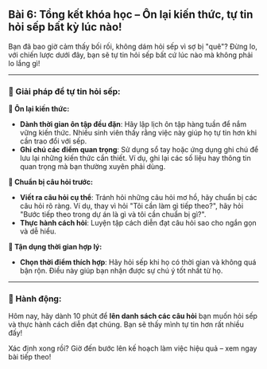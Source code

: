 ## Bài 6: Tổng kết khóa học – Ôn lại kiến thức, tự tin hỏi sếp bất kỳ lúc nào!

Bạn đã bao giờ cảm thấy bối rối, không dám hỏi sếp vì sợ bị "quê"? Đừng lo, với chiến lược dưới đây, bạn sẽ tự tin hỏi sếp bất cứ lúc nào mà không phải lo lắng gì!

---

### 📌 Giải pháp để tự tin hỏi sếp:

**🔹 Ôn lại kiến thức:**
- **Dành thời gian ôn tập đều đặn**: Hãy lập lịch ôn tập hàng tuần để nắm vững kiến thức. Nhiều sinh viên thấy rằng việc này giúp họ tự tin hơn khi cần trao đổi với sếp.
- **Ghi chú các điểm quan trọng**: Sử dụng sổ tay hoặc ứng dụng ghi chú để lưu lại những kiến thức cần thiết. Ví dụ, ghi lại các số liệu hay thông tin quan trọng mà bạn thường xuyên phải dùng.

**🔹 Chuẩn bị câu hỏi trước:**
- **Viết ra câu hỏi cụ thể**: Tránh hỏi những câu hỏi mơ hồ, hãy chuẩn bị các câu hỏi rõ ràng. Ví dụ, thay vì hỏi "Tôi cần làm gì tiếp theo?", hãy hỏi "Bước tiếp theo trong dự án là gì và tôi cần chuẩn bị gì?".
- **Thực hành cách hỏi**: Luyện tập cách diễn đạt câu hỏi sao cho ngắn gọn và dễ hiểu. 

**🔹 Tận dụng thời gian hợp lý:**
- **Chọn thời điểm thích hợp**: Hãy hỏi sếp khi họ có thời gian và không quá bận rộn. Điều này giúp bạn nhận được sự chú ý tốt nhất từ họ.

---

### 🚀 Hành động:

Hôm nay, hãy dành 10 phút để **lên danh sách các câu hỏi** bạn muốn hỏi sếp và thực hành cách diễn đạt chúng. Bạn sẽ thấy mình tự tin hơn rất nhiều đấy!

Xác định xong rồi? Giờ đến bước lên kế hoạch làm việc hiệu quả – xem ngay bài tiếp theo!